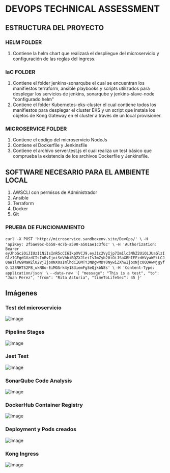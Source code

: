 # DEVOPS TECHNICAL ASSESSMENT

## ESTRUCTURA DEL PROYECTO
### HELM FOLDER
1. Contiene la helm chart que realizará el despliegue del microservicio y configuración de las reglas del ingress.

### IaC FOLDER
1. Contiene el folder jenkins-sonarqube el cual se encuentran los manifiestos terraform, ansible playbooks y scripts utilizados para desplegar los servicios de jenkins, sonarqube y jenkins-slave-node "configurado helm"
2. Contiene el folder Kubernetes-eks-cluster el cual contiene todos los manifiestos para desplegar el cluster EKS y un script que instala los objetos de Kong Gateway en el cluster a través de un local provisioner.

### MICROSERVICE FOLDER
1. Contiene el código del microservicio NodeJs
2. Contiene el Dockerfile y Jenkinsfile
3. Contiene el archivo server.test.js el cual realiza un test básico que comprueba la existencia de los archivos Dockerfile y Jenkinsfile.

## SOFTWARE NECESARIO PARA EL AMBIENTE LOCAL
1. AWSCLI con permisos de Administrador
2. Ansible
3. Terraform
4. Docker
5. Git

### PRUEBA DE FUNCIONAMIENTO

`curl -X POST 'http://microservice.sandboxenv.site/DevOps/' \`
`-H 'apiKey: 2f5ae96c-b558-4c7b-a590-a501ae1c3f6c' \`
`-H 'Authorization: Bearer eyJhbGciOiJIUzI1NiIsInR5cCI6IkpXVCJ9.eyJ1c2VyIjp7Im1lc3NhZ2UiOiJUaGlzIGlzIGEgdGVzdCIsInRvIjoiSnVhbiBQZXJleiIsImZyb20iOiJSaXRhIEFzdHVyaWEiLCJ0aW1lVG9MaWZlU2VjIjo0NX0sImlhdCI6MTY3NDgwMDY0NywiZXhwIjoxNjc0ODAwNjgyfQ.128NHTS2FB_ukN8o-EiMGSrk4y183iemFgSeQjkbN8s' \`
`-H 'Content-Type: application/json' \`
`--data-raw '{
    "message": "This is a test",
    "to": "Juan Perez",
    "from": "Rita Asturia",
    "timeToLifeSec": 45
}'`


## Imágenes

### Test del microservicio
![Image](https://devopstest-imagenes-fm.s3.amazonaws.com/Screen+Shot+2023-01-27+at+00.14.11.png "Test del microservicio")


### Pipeline Stages
![Image](https://devopstest-imagenes-fm.s3.amazonaws.com/Screen+Shot+2023-01-26+at+23.59.00.png "Pipeline Stages")

### Jest Test
![Image](https://devopstest-imagenes-fm.s3.amazonaws.com/Screen+Shot+2023-01-26+at+23.59.23.png "Jest Test")

### SonarQube Code Analysis
![Image](https://devopstest-imagenes-fm.s3.amazonaws.com/Screen+Shot+2023-01-27+at+00.01.02.png "Sonarqube Code Analysis")

### DockerHub Container Registry
![Image](https://devopstest-imagenes-fm.s3.amazonaws.com/Screen+Shot+2023-01-27+at+00.01.57.png "DockerHub Container Registry")

### Deployment y Pods creados
![Image](https://devopstest-imagenes-fm.s3.amazonaws.com/Screen+Shot+2023-01-27+at+00.03.00.png "DockerHub Container Registry")

### Kong Ingress 
![Image](https://devopstest-imagenes-fm.s3.amazonaws.com/Screen+Shot+2023-01-27+at+00.03.23.png "DockerHub Container Registry")